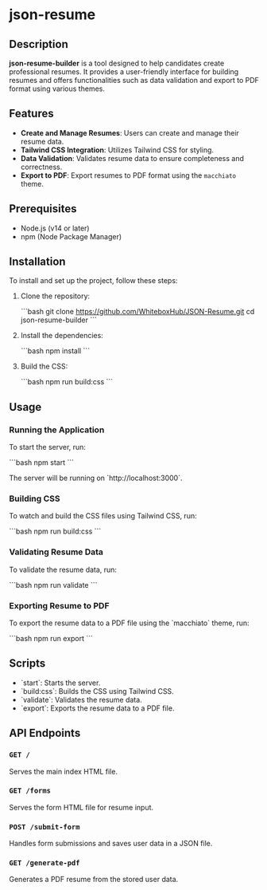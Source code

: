 # json-resume

## Description
**json-resume-builder** is a tool designed to help candidates create professional resumes. It provides a user-friendly interface for building resumes and offers functionalities such as data validation and export to PDF format using various themes.

## Features
- **Create and Manage Resumes**: Users can create and manage their resume data.
- **Tailwind CSS Integration**: Utilizes Tailwind CSS for styling.
- **Data Validation**: Validates resume data to ensure completeness and correctness.
- **Export to PDF**: Export resumes to PDF format using the `macchiato` theme.

## Prerequisites

- Node.js (v14 or later)
- npm (Node Package Manager)

## Installation

To install and set up the project, follow these steps:

1. Clone the repository:

    \`\`\`bash
    git clone https://github.com/WhiteboxHub/JSON-Resume.git
    cd json-resume-builder
    \`\`\`

2. Install the dependencies:

    \`\`\`bash
    npm install
    \`\`\`

3. Build the CSS:

    \`\`\`bash
    npm run build:css
    \`\`\`

## Usage

### Running the Application

To start the server, run:

\`\`\`bash
npm start
\`\`\`

The server will be running on \`http://localhost:3000\`.

### Building CSS

To watch and build the CSS files using Tailwind CSS, run:

\`\`\`bash
npm run build:css
\`\`\`

### Validating Resume Data

To validate the resume data, run:

\`\`\`bash
npm run validate
\`\`\`

### Exporting Resume to PDF

To export the resume data to a PDF file using the \`macchiato\` theme, run:

\`\`\`bash
npm run export
\`\`\`

## Scripts

- \`start\`: Starts the server.
- \`build:css\`: Builds the CSS using Tailwind CSS.
- \`validate\`: Validates the resume data.
- \`export\`: Exports the resume data to a PDF file.


## API Endpoints

### `GET /`

Serves the main index HTML file.

### `GET /forms`

Serves the form HTML file for resume input.

### `POST /submit-form`

Handles form submissions and saves user data in a JSON file.

### `GET /generate-pdf`

Generates a PDF resume from the stored user data.

